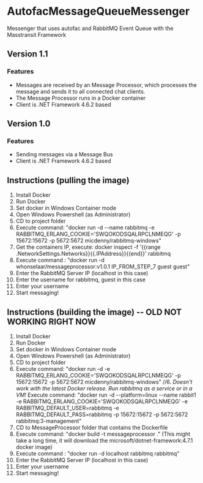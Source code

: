 # AutofacMessageQueueMessenger
Messenger that uses autofac and RabbitMQ Event Queue with the Masstransit Framework

## Version 1.1
### Features
 - Messages are received by an Message Processor, which processes the message and sends it to all connected chat clients.
 - The Message Processor runs in a Docker container
 - Client is .NET Framework 4.6.2 based

## Version 1.0
### Features
 - Sending messages via a Message Bus
 - Client is .NET Framework 4.6.2 based

 ## Instructions (pulling the image)
 1. Install Docker
 2. Run Docker
 3. Set docker in Windows Container mode
 4. Open Windows Powershell (as Administrator)
 5. CD to project folder
 6. Execute command: "docker run -d --name rabbitmq -e RABBITMQ_ERLANG_COOKIE='SWQOKODSQALRPCLNMEQG' -p 15672:15672 -p 5672:5672 micdenny/rabbitmq-windows"
 7. Get the containers IP, execute: docker inspect -f '{{range .NetworkSettings.Networks}}{{.IPAddress}}{{end}}' rabbitmq
 8. Execute command : "docker run -d whonselaar/messageprocessor:v1.0.1 IP_FROM_STEP_7 guest guest"
 9. Enter the RabbitMQ Server IP (localhost in this case)
 10. Enter the username for rabbitmq, guest in this case
 11. Enter your username
 12. Start messaging!

## Instructions (building the image) -- OLD NOT WORKING RIGHT NOW
 1. Install Docker
 2. Run Docker
 3. Set docker in Windows Container mode
 4. Open Windows Powershell (as Administrator)
 5. CD to project folder
 6. Execute command: "docker run -d -e RABBITMQ_ERLANG_COOKIE='SWQOKODSQALRPCLNMEQG' -p 15672:15672 -p 5672:5672 micdenny/rabbitmq-windows"
 //6. *Doesn't work with the latest Docker release. Run rabbitmq as a service or in a VM!* Execute command: "docker run -d --platform=linux --name rabbit1 -e RABBITMQ_ERLANG_COOKIE='SWQOKODSQALRPCLNMEQG' -e RABBITMQ_DEFAULT_USER=rabbitmq -e RABBITMQ_DEFAULT_PASS=rabbitmq -p 15672:15672 -p 5672:5672 rabbitmq:3-management"
 7. CD to MessageProcessor folder that contains the Dockerfile
 8. Execute command: "docker build -t messageprocessor ." (This might take a long time, it will download the microsoft/dotnet-framework:4.7.1 docker image)
 9. Execute command : "docker run -d localhost rabbitmq rabbitmq"
 10. Enter the RabbitMQ Server IP (localhost in this case)
 11. Enter your username
 12. Start messaging!
